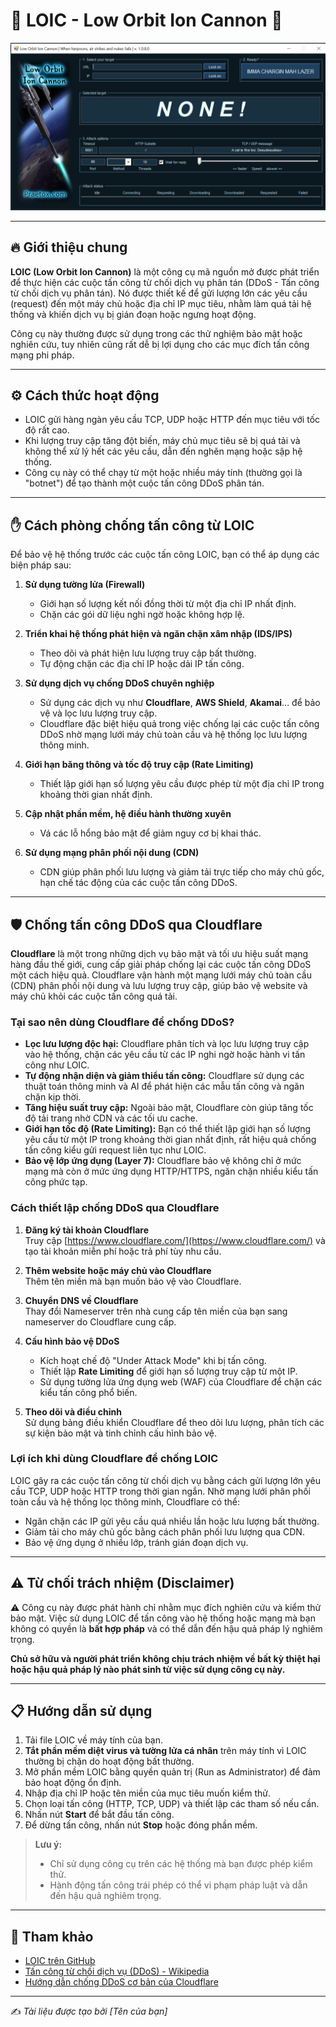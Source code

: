 # 🚀 LOIC - Low Orbit Ion Cannon 🚀

![Ảnh Về Công Cụ DOS Loic](https://github.com/vanmanhgaming2k9/Loic-DDOS/blob/main/Loic.png)

---

## 🔥 Giới thiệu chung

**LOIC (Low Orbit Ion Cannon)** là một công cụ mã nguồn mở được phát triển để thực hiện các cuộc tấn công từ chối dịch vụ phân tán (DDoS - Tấn công từ chối dịch vụ phân tán). Nó được thiết kế để gửi lượng lớn các yêu cầu (request) đến một máy chủ hoặc địa chỉ IP mục tiêu, nhằm làm quá tải hệ thống và khiến dịch vụ bị gián đoạn hoặc ngưng hoạt động.

Công cụ này thường được sử dụng trong các thử nghiệm bảo mật hoặc nghiên cứu, tuy nhiên cũng rất dễ bị lợi dụng cho các mục đích tấn công mạng phi pháp.

---

## ⚙️ Cách thức hoạt động

- LOIC gửi hàng ngàn yêu cầu TCP, UDP hoặc HTTP đến mục tiêu với tốc độ rất cao.
- Khi lượng truy cập tăng đột biến, máy chủ mục tiêu sẽ bị quá tải và không thể xử lý hết các yêu cầu, dẫn đến nghẽn mạng hoặc sập hệ thống.
- Công cụ này có thể chạy từ một hoặc nhiều máy tính (thường gọi là "botnet") để tạo thành một cuộc tấn công DDoS phân tán.

---

## ✋ Cách phòng chống tấn công từ LOIC

Để bảo vệ hệ thống trước các cuộc tấn công LOIC, bạn có thể áp dụng các biện pháp sau:

1. **Sử dụng tường lửa (Firewall)**  
   - Giới hạn số lượng kết nối đồng thời từ một địa chỉ IP nhất định.  
   - Chặn các gói dữ liệu nghi ngờ hoặc không hợp lệ.

2. **Triển khai hệ thống phát hiện và ngăn chặn xâm nhập (IDS/IPS)**  
   - Theo dõi và phát hiện lưu lượng truy cập bất thường.  
   - Tự động chặn các địa chỉ IP hoặc dải IP tấn công.

3. **Sử dụng dịch vụ chống DDoS chuyên nghiệp**  
   - Sử dụng các dịch vụ như **Cloudflare**, **AWS Shield**, **Akamai**... để bảo vệ và lọc lưu lượng truy cập.  
   - Cloudflare đặc biệt hiệu quả trong việc chống lại các cuộc tấn công DDoS nhờ mạng lưới máy chủ toàn cầu và hệ thống lọc lưu lượng thông minh.

4. **Giới hạn băng thông và tốc độ truy cập (Rate Limiting)**  
   - Thiết lập giới hạn số lượng yêu cầu được phép từ một địa chỉ IP trong khoảng thời gian nhất định.

5. **Cập nhật phần mềm, hệ điều hành thường xuyên**  
   - Vá các lỗ hổng bảo mật để giảm nguy cơ bị khai thác.

6. **Sử dụng mạng phân phối nội dung (CDN)**  
   - CDN giúp phân phối lưu lượng và giảm tải trực tiếp cho máy chủ gốc, hạn chế tác động của các cuộc tấn công DDoS.

---

## 🛡️ Chống tấn công DDoS qua Cloudflare

**Cloudflare** là một trong những dịch vụ bảo mật và tối ưu hiệu suất mạng hàng đầu thế giới, cung cấp giải pháp chống lại các cuộc tấn công DDoS một cách hiệu quả. Cloudflare vận hành một mạng lưới máy chủ toàn cầu (CDN) phân phối nội dung và lưu lượng truy cập, giúp bảo vệ website và máy chủ khỏi các cuộc tấn công quá tải.

### Tại sao nên dùng Cloudflare để chống DDoS?

- **Lọc lưu lượng độc hại:** Cloudflare phân tích và lọc lưu lượng truy cập vào hệ thống, chặn các yêu cầu từ các IP nghi ngờ hoặc hành vi tấn công như LOIC.  
- **Tự động nhận diện và giảm thiểu tấn công:** Cloudflare sử dụng các thuật toán thông minh và AI để phát hiện các mẫu tấn công và ngăn chặn kịp thời.  
- **Tăng hiệu suất truy cập:** Ngoài bảo mật, Cloudflare còn giúp tăng tốc độ tải trang nhờ CDN và các tối ưu cache.  
- **Giới hạn tốc độ (Rate Limiting):** Bạn có thể thiết lập giới hạn số lượng yêu cầu từ một IP trong khoảng thời gian nhất định, rất hiệu quả chống tấn công kiểu gửi request liên tục như LOIC.  
- **Bảo vệ lớp ứng dụng (Layer 7):** Cloudflare bảo vệ không chỉ ở mức mạng mà còn ở mức ứng dụng HTTP/HTTPS, ngăn chặn nhiều kiểu tấn công phức tạp.

### Cách thiết lập chống DDoS qua Cloudflare

1. **Đăng ký tài khoản Cloudflare**  
   Truy cập [https://www.cloudflare.com/](https://www.cloudflare.com/) và tạo tài khoản miễn phí hoặc trả phí tùy nhu cầu.

2. **Thêm website hoặc máy chủ vào Cloudflare**  
   Thêm tên miền mà bạn muốn bảo vệ vào Cloudflare.

3. **Chuyển DNS về Cloudflare**  
   Thay đổi Nameserver trên nhà cung cấp tên miền của bạn sang nameserver do Cloudflare cung cấp.

4. **Cấu hình bảo vệ DDoS**  
   - Kích hoạt chế độ "Under Attack Mode" khi bị tấn công.  
   - Thiết lập **Rate Limiting** để giới hạn số lượng truy cập từ một IP.  
   - Sử dụng tường lửa ứng dụng web (WAF) của Cloudflare để chặn các kiểu tấn công phổ biến.

5. **Theo dõi và điều chỉnh**  
   Sử dụng bảng điều khiển Cloudflare để theo dõi lưu lượng, phân tích các sự kiện bảo mật và tinh chỉnh cấu hình bảo vệ.

### Lợi ích khi dùng Cloudflare để chống LOIC

LOIC gây ra các cuộc tấn công từ chối dịch vụ bằng cách gửi lượng lớn yêu cầu TCP, UDP hoặc HTTP trong thời gian ngắn. Nhờ mạng lưới phân phối toàn cầu và hệ thống lọc thông minh, Cloudflare có thể:

- Ngăn chặn các IP gửi yêu cầu quá nhiều lần hoặc lưu lượng bất thường.  
- Giảm tải cho máy chủ gốc bằng cách phân phối lưu lượng qua CDN.  
- Bảo vệ ứng dụng ở nhiều lớp, tránh gián đoạn dịch vụ.

---

## ⚠️ Từ chối trách nhiệm (Disclaimer)

⚠️ Công cụ này được phát hành chỉ nhằm mục đích nghiên cứu và kiểm thử bảo mật. Việc sử dụng LOIC để tấn công vào hệ thống hoặc mạng mà bạn không có quyền là **bất hợp pháp** và có thể dẫn đến hậu quả pháp lý nghiêm trọng.

**Chủ sở hữu và người phát triển không chịu trách nhiệm về bất kỳ thiệt hại hoặc hậu quả pháp lý nào phát sinh từ việc sử dụng công cụ này.**

---

## 📋 Hướng dẫn sử dụng

1. Tải file LOIC về máy tính của bạn.  
2. **Tắt phần mềm diệt virus và tường lửa cá nhân** trên máy tính vì LOIC thường bị chặn do hoạt động bất thường.  
3. Mở phần mềm LOIC bằng quyền quản trị (Run as Administrator) để đảm bảo hoạt động ổn định.  
4. Nhập địa chỉ IP hoặc tên miền của mục tiêu muốn kiểm thử.  
5. Chọn loại tấn công (HTTP, TCP, UDP) và thiết lập các tham số nếu cần.  
6. Nhấn nút **Start** để bắt đầu tấn công.  
7. Để dừng tấn công, nhấn nút **Stop** hoặc đóng phần mềm.

> **Lưu ý:**  
> - Chỉ sử dụng công cụ trên các hệ thống mà bạn được phép kiểm thử.  
> - Hành động tấn công trái phép có thể vi phạm pháp luật và dẫn đến hậu quả nghiêm trọng.

---

## 🔗 Tham khảo

- [LOIC trên GitHub](https://github.com/vanmanhgaming2k9/Loic-DDOS)  
- [Tấn công từ chối dịch vụ (DDoS) - Wikipedia](https://vi.wikipedia.org/wiki/T%E1%BA%A5n_c%C3%B4ng_t%E1%BB%AB_ch%E1%BB%95i_d%E1%BB%8Bch_v%E1%BB%8B)  
- [Hướng dẫn chống DDoS cơ bản của Cloudflare](https://www.cloudflare.com/learning/ddos/what-is-a-ddos-attack/)

---

✍️ *Tài liệu được tạo bởi [Tên của bạn]*
